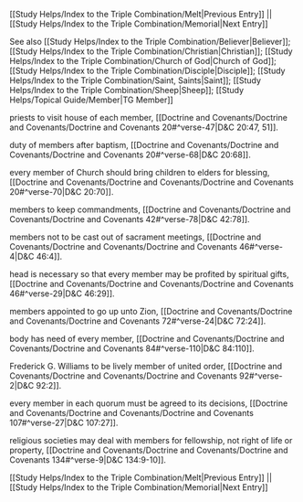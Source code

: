 [[Study Helps/Index to the Triple Combination/Melt|Previous Entry]]  ||  [[Study Helps/Index to the Triple Combination/Memorial|Next Entry]]

 See also [[Study Helps/Index to the Triple Combination/Believer|Believer]]; [[Study Helps/Index to the Triple Combination/Christian|Christian]]; [[Study Helps/Index to the Triple Combination/Church of God|Church of God]]; [[Study Helps/Index to the Triple Combination/Disciple|Disciple]]; [[Study Helps/Index to the Triple Combination/Saint, Saints|Saint]]; [[Study Helps/Index to the Triple Combination/Sheep|Sheep]]; [[Study Helps/Topical Guide/Member|TG Member]]

 priests to visit house of each member, [[Doctrine and Covenants/Doctrine and Covenants/Doctrine and Covenants 20#^verse-47|D&C 20:47, 51]].

 duty of members after baptism, [[Doctrine and Covenants/Doctrine and Covenants/Doctrine and Covenants 20#^verse-68|D&C 20:68]].

 every member of Church should bring children to elders for blessing, [[Doctrine and Covenants/Doctrine and Covenants/Doctrine and Covenants 20#^verse-70|D&C 20:70]].

 members to keep commandments, [[Doctrine and Covenants/Doctrine and Covenants/Doctrine and Covenants 42#^verse-78|D&C 42:78]].

 members not to be cast out of sacrament meetings, [[Doctrine and Covenants/Doctrine and Covenants/Doctrine and Covenants 46#^verse-4|D&C 46:4]].

 head is necessary so that every member may be profited by spiritual gifts, [[Doctrine and Covenants/Doctrine and Covenants/Doctrine and Covenants 46#^verse-29|D&C 46:29]].

 members appointed to go up unto Zion, [[Doctrine and Covenants/Doctrine and Covenants/Doctrine and Covenants 72#^verse-24|D&C 72:24]].

 body has need of every member, [[Doctrine and Covenants/Doctrine and Covenants/Doctrine and Covenants 84#^verse-110|D&C 84:110]].

 Frederick G. Williams to be lively member of united order, [[Doctrine and Covenants/Doctrine and Covenants/Doctrine and Covenants 92#^verse-2|D&C 92:2]].

 every member in each quorum must be agreed to its decisions, [[Doctrine and Covenants/Doctrine and Covenants/Doctrine and Covenants 107#^verse-27|D&C 107:27]].

 religious societies may deal with members for fellowship, not right of life or property, [[Doctrine and Covenants/Doctrine and Covenants/Doctrine and Covenants 134#^verse-9|D&C 134:9-10]].

[[Study Helps/Index to the Triple Combination/Melt|Previous Entry]]  ||  [[Study Helps/Index to the Triple Combination/Memorial|Next Entry]]